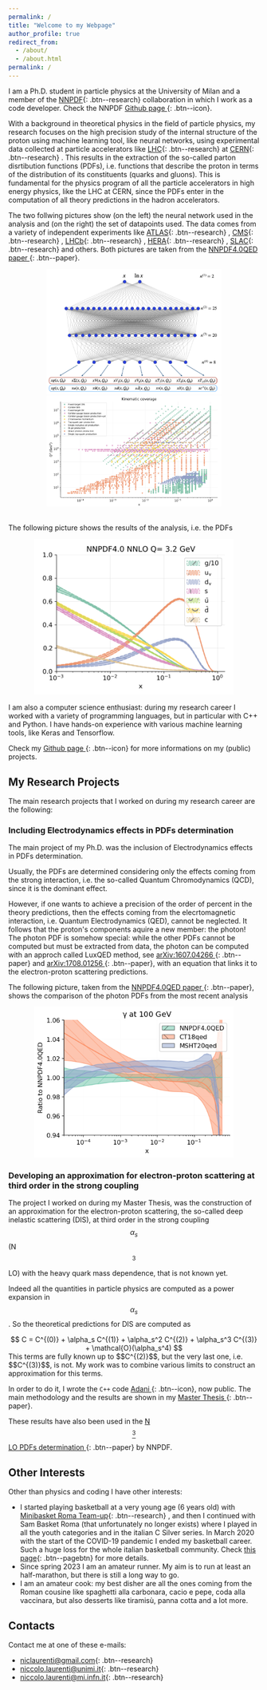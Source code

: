 ```yaml
---
permalink: /
title: "Welcome to my Webpage"
author_profile: true
redirect_from: 
  - /about/
  - /about.html
permalink: /
---
```


I am a Ph.D. student in particle physics at the University of Milan and a member of the [NNPDF](https://nnpdf.mi.infn.it){: .btn--research}  collaboration
in which I work as a code developer.
Check the NNPDF
[Github page <i class="fab fa-fw fa-github" width="40" height="40"></i>](https://github.com/NNPDF "Github page"){: .btn--icon}.

With a background in theoretical physics in the field of particle physics, my research focuses on the high precision study of the internal
structure of the proton using machine learning tool, like neural networks, using experimental data collected at particle accelerators
like [LHC](https://home.cern/science/accelerators/large-hadron-collider){: .btn--research}  at [CERN](https://home.cern){: .btn--research} .
This results in the extraction of the so-called parton disrtibution functions (PDFs), i.e. functions that describe the proton in terms of
the distribution of its constituents (quarks and gluons).
This is fundamental for the physics program of all the particle accelerators in high energy physics, like the LHC at CERN, since the PDFs
enter in the computation of all theory predictions in the hadron accelerators.

The two follwing pictures show (on the left) the neural network used in the analysis and (on the right) the set of datapoints used.
The data comes from a variety of independent experiments like [ATLAS](https://atlas.cern){: .btn--research} , [CMS](https://home.cern/science/experiments/cms){: .btn--research} ,
 [LHCb](https://home.cern/science/experiments/lhcb){: .btn--research} , [HERA](https://en.wikipedia.org/wiki/HERA_(particle_accelerator)){: .btn--research} ,
 [SLAC](https://en.wikipedia.org/wiki/SLAC_National_Accelerator_Laboratory){: .btn--research}  and others.
Both pictures are taken from the [NNPDF4.0QED paper <i class="ai ai-inspire" width="40" height="40"></i>](https://inspirehep.net/literature/1918284 "Inspire page"){: .btn--paper}.

<div style="text-align:center">
  <img src="images/neuralnetwork.png" alt="Neural network used in the analysis" width="350">
  <img src="images/datapoints.png" alt="Dataset" width="350">
</div>
<br>

The following picture shows the results of the analysis, i.e. the PDFs

<div style="text-align:center">
  <img src="images/PDFs.png" alt="PDFs." width="400">
</div>




I am also a computer science enthusiast: during my research career I worked with a variety of programming languages, but in particular
with C++ and Python.
I have hands-on experience with various machine learning tools, like Keras and Tensorflow.

Check my [Github page <i class="fab fa-fw fa-github" width="40" height="40"></i>](https://github.com/niclaurenti "Github page"){: .btn--icon} for more informations on my (public) projects.

<!-- Check also my [LinkedIn page](https://www.linkedin.com/in/niccolò-laurenti/){: .btn--paper} -->


My Research Projects
--------------------

The main research projects that I worked on during my research career are the following:

### Including Electrodynamics effects in PDFs determination

The main project of my Ph.D. was the inclusion of Electrodynamics effects in PDFs determination.

Usually, the PDFs are determined considering only the effects coming from the strong interaction, i.e. the so-called
Quantum Chromodynamics (QCD), since it is the dominant effect.

However, if one wants to achieve a precision of the order of percent in the theory predictions, then the effects coming
from the elecrtomagnetic interaction, i.e. Quantum Electrodynamics (QED), cannot be neglected.
It follows that the proton's components aquire a new member: the photon!
The photon PDF is somehow special: while the other PDFs cannot be computed but must be extracted from data, the photon can be
computed with an approch called LuxQED method, see [arXiv:1607.04266 <i class="ai ai-inspire" width="40" height="40"></i>](https://inspirehep.net/literature/1475703 "Inspire page"){: .btn--paper} and [arXiv:1708.01256 <i class="ai ai-inspire" width="40" height="40"></i>](https://inspirehep.net/literature/1614486 "Inspire page"){: .btn--paper}, with an equation that links it to the electron-proton scattering predictions.

The following picture, taken from the [NNPDF4.0QED paper <i class="ai ai-inspire" width="40" height="40"></i>](https://inspirehep.net/literature/2747770 "Inspire page"){: .btn--paper}, shows the comparison of the photon PDFs from the most recent analysis

<div style="text-align:center">
  <img src="images/ratio_plot_pdfs_gamma.png" alt="phPDFs." width="400">
</div>


### Developing an approximation for electron-proton scattering at third order in the strong coupling

The project I worked on during my Master Thesis, was the construction
of an approximation for the electron-proton scattering, the so-called deep inelastic scattering (DIS),
at third order in the strong coupling $$\alpha_s$$ (N$$^3$$LO) with the heavy quark mass dependence, that is not known yet.

Indeed all the quantities in particle physics are computed as a power expansion in $$\alpha_s$$.
So the theoretical predictions for DIS are computed as
<div style="text-align:center">
$$
C = C^{(0)} + \alpha_s C^{(1)} + \alpha_s^2 C^{(2)} + \alpha_s^3 C^{(3)} + \mathcal{O}(\alpha_s^4)
$$
</div>
This terms are fully known up to $$C^{(2)}$$, but the very last one, i.e. $$C^{(3)}$$, is not.
My work was to combine various limits to construct an approximation for this terms.

In order to do it, I wrote the `C++` code [Adani <i class="fab fa-fw fa-github" width="40" height="40"></i>](https://github.com/niclaurenti/Adani "Github page"){: .btn--icon}, now public.
The main methodology and the results are shown in my [Master Thesis <i class="ai ai-inspire" width="40" height="40"></i>](https://inspirehep.net/literature/2750247 "Inspire page"){: .btn--paper}. 

These results have also been used in the [N$$^3$$LO PDFs determination <i class="ai ai-inspire" width="40" height="40"></i>](https://inspirehep.net/literature/2762925 "Inspire page"){: .btn--paper} by NNPDF.

Other Interests
---------------

Other than physics and coding I have other interests:
- I started playing basketball at a very young age (6 years old) with [Minibasket Roma Team-up](http://www.minibasketromateamup.it){: .btn--research} ,
and then I continued with Sam Basket Roma (that unfortunately no longer exists) where I played in all the youth categories and in
the italian C Silver series.
In March 2020 with the start of the COVID-19 pandemic I ended my basketball career. Such a huge loss for the whole italian 
basketball community. Check [this page](/basketballcareer/){: .btn--pagebtn} for more details.
- Since spring 2023 I am an amateur runner. My aim is to run at least an half-marathon, but there is still a long way to go.
- I am an amateur cook: my best disher are all the ones coming from the Roman cousine like spaghetti alla carbonara, cacio e pepe, 
coda alla vaccinara, but also desserts like tiramisù, panna cotta and a lot more.



Contacts
------
Contact me at one of these e-mails:
- [niclaurenti@gmail.com](mailto:niclaurenti@gmail.com){: .btn--research} 
- [niccolo.laurenti@unimi.it](mailto:niccolo.laurenti@unimi.it){: .btn--research} 
- [niccolo.laurenti@mi.infn.it](mailto:niccolo.laurenti@mi.infn.it){: .btn--research} 
